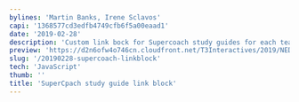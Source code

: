 ```yaml
---
bylines: 'Martin Banks, Irene Sclavos'
capi: '1368577cd3edfb4749cfb6f5a00eaad1'
date: '2019-02-28'
description: 'Custom link bock for Supercoach study guides for each team.'
preview: 'https://d2n6ofw4o746cn.cloudfront.net/T3Interactives/2019/NED-0193-supercoach-study-guide-links/dist/prod/index.html'
slug: '/20190228-supercoach-linkblock'
tech: 'JavaScript'
thumb: ''
title: 'SuperCpach study guide link block'
---
```

